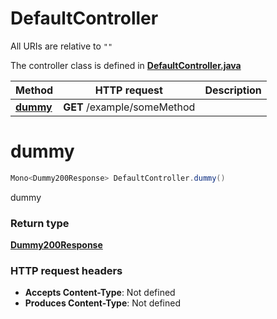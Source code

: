 # DefaultController

All URIs are relative to `""`

The controller class is defined in **[DefaultController.java](../../src/main/java/org/openapitools/controller/DefaultController.java)**

Method | HTTP request | Description
------------- | ------------- | -------------
[**dummy**](#dummy) | **GET** /example/someMethod | 

<a id="dummy"></a>
# **dummy**
```java
Mono<Dummy200Response> DefaultController.dummy()
```



dummy


### Return type
[**Dummy200Response**](../../docs/models/Dummy200Response.md)


### HTTP request headers
 - **Accepts Content-Type**: Not defined
 - **Produces Content-Type**: Not defined

